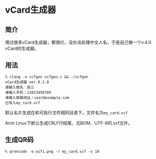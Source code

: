 # vCard生成器

## 简介

用过很多vCard生成器，都很烂，没办法处理中文人名，于是自己做一个v.4.0 vCard的生成器。

## 用法

```
% clang -o vcfgen vcfgen.c && ./vcfgen
vCard生成器 ver.0.1.0
请输入姓名：张三
请输入手机：13823456789
请输入邮箱地址：user@example.com
已写入my_card.vcf
```

默认名片生成在和可执行文件相同目录下，文件名为`my_card.vcf`

Arch Linux下默认生成CRLF行结尾、无BOM、UTF-8的.vcf文件。

## 生成QR码

```
% qrencode -o wifi.png -r my_card.vcf -s 10
```

